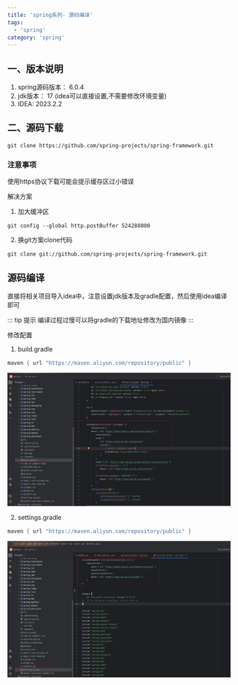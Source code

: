 ```yaml
---
title: 'spring系列- 源码编译'
tags:
  - 'spring'
category: 'spring'
---
```


## 一、版本说明

1. spring源码版本： 6.0.4
2. jdk版本： 17  (idea可以直接设置,不需要修改环境变量)
3. IDEA: 2023.2.2

## 二、源码下载

```shell
git clone https://github.com/spring-projects/spring-framework.git
```

### 注意事项

使用https协议下载可能会提示缓存区过小错误

解决方案

1. 加大缓冲区

```shell
git config --global http.postBuffer 524288000
```

2. 换git方案clone代码

```shell
git clone git://github.com/spring-projects/spring-framework.git
```

## 源码编译

直接将相关项目导入idea中，注意设置jdk版本及gradle配置，然后使用idea编译即可

::: tip 提示
编译过程过慢可以将gradle的下载地址修改为国内镜像
:::

修改配置

1. build.gradle

```groovy
maven { url "https://maven.aliyun.com/repository/public" }
```

![build配置](./assets/6f5e20cf4f68479bb845c31d1474a5b5.png)

2. settings.gradle

```groovy
maven { url "https://maven.aliyun.com/repository/public" }
```

![setting配置](./assets/8521f8ac3e5c49edba71e46e494f36fd.png)




